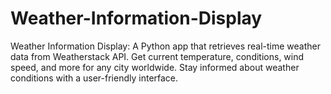 # Weather-Information-Display
Weather Information Display: A Python app that retrieves real-time weather data from Weatherstack API. Get current temperature, conditions, wind speed, and more for any city worldwide. Stay informed about weather conditions with a user-friendly interface.
